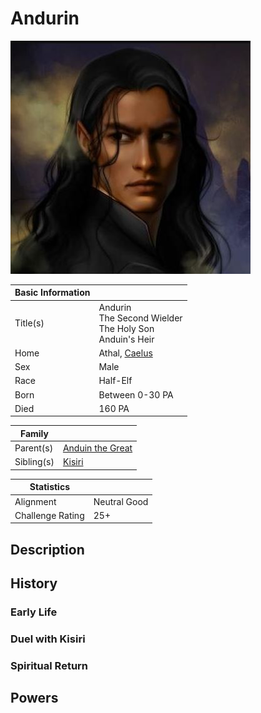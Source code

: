 # Andurin

![Andurin](../Media/andurin.png)

| Basic Information | |
| - | - |
| Title(s) | Andurin<br>The Second Wielder<br>The Holy Son<br>Anduin's Heir |
| Home | Athal, [Caelus](../Locations/Land/caelus.md) |
| Sex | Male |
| Race | Half-Elf |
| Born  | Between 0-30 PA |
| Died | 160 PA |

| Family | |
| - | - |
| Parent(s) | [Anduin the Great](anduin_the_great.md) |
| Sibling(s) | [Kisiri](kisiri.md) |

| Statistics | |
| - | - |
| Alignment | Neutral Good |
| Challenge Rating | 25+ |

## Description

## History

### Early Life

### Duel with Kisiri

### Spiritual Return

## Powers
